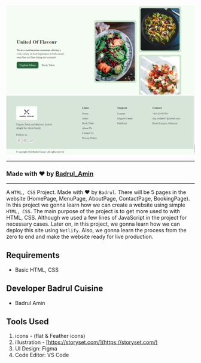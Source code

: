 ![](./readmeImg/Banner11.png)
![](./readmeImg/Banner22.png)

---

### Made with ❤️ by [Badrul_Amin](www.linkedin.com/in/muhamad-badrul-amin-)

---

A `HTML, CSS` Project. Made with ♥ by ` Badrul `. There will be 5 pages in the website (HomePage, MenuPage, AboutPage, ContactPage, BookingPage). In this project we gonna learn how we can create a website using simple `HTML, CSS`. The main purpose of the project is to get more used to with HTML, CSS. Although we used a few lines of JavaScript in the project for necessary cases. Later on, in this project, we gonna learn how we can deploy this site using `Netlify`. Also, we gonna learn the process from the zero to end and make the website ready for live production.

## Requirements

- Basic HTML, CSS

## Developer Badrul Cuisine

- Badrul Amin

## Tools Used

1. icons - (flat & Feather icons)
2. illustration - [https://storyset.com/](https://storyset.com/)
3. UI Design: Figma
4. Code Editor: VS Code
